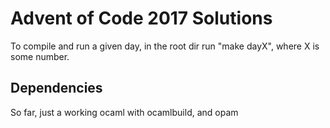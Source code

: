 # Advent of Code 2017 Solutions

To compile and run a given day, in the root dir run "make dayX", where X is some number.

## Dependencies 
So far, just a working ocaml with ocamlbuild, and opam
